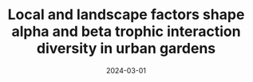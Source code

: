 ---
title: "Local and landscape factors shape alpha and beta trophic interaction diversity in urban gardens"
collection: publications
permalink: /publication/2024-trophic-interaction
excerpt: 'This paper explores how local and landscape factors influence trophic interactions in urban gardens. (1 citation)'
date: 2024-03-01
venue: 'Proceedings B'
paperurl: 'https://doi.org/10.1098/rspb.2023.2501'
citation: 'Martínez-Núñez, C., Casanelles Abella, J., Frey, D., Zanetta, A., & Moretti, M. (2024). Local and landscape factors shape alpha and beta trophic interaction diversity in urban gardens. Proceedings B, 291(2023), 20232501.'
category: 'manuscripts'
--- 